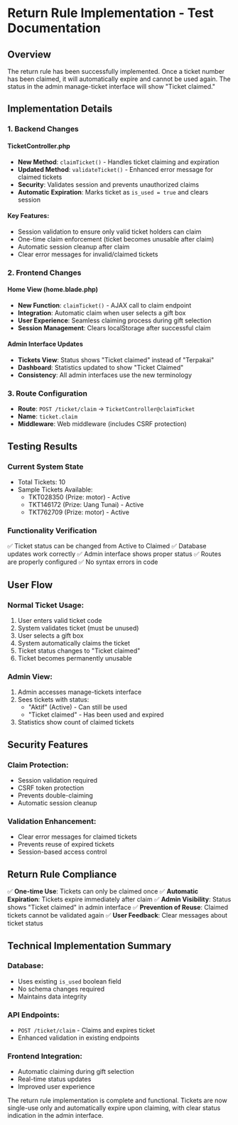 # Return Rule Implementation - Test Documentation

## Overview
The return rule has been successfully implemented. Once a ticket number has been claimed, it will automatically expire and cannot be used again. The status in the admin manage-ticket interface will show "Ticket claimed."

## Implementation Details

### 1. Backend Changes

#### TicketController.php
- **New Method**: `claimTicket()` - Handles ticket claiming and expiration
- **Updated Method**: `validateTicket()` - Enhanced error message for claimed tickets
- **Security**: Validates session and prevents unauthorized claims
- **Automatic Expiration**: Marks ticket as `is_used = true` and clears session

#### Key Features:
- Session validation to ensure only valid ticket holders can claim
- One-time claim enforcement (ticket becomes unusable after claim)
- Automatic session cleanup after claim
- Clear error messages for invalid/claimed tickets

### 2. Frontend Changes

#### Home View (home.blade.php)
- **New Function**: `claimTicket()` - AJAX call to claim endpoint
- **Integration**: Automatic claim when user selects a gift box
- **User Experience**: Seamless claiming process during gift selection
- **Session Management**: Clears localStorage after successful claim

#### Admin Interface Updates
- **Tickets View**: Status shows "Ticket claimed" instead of "Terpakai"
- **Dashboard**: Statistics updated to show "Ticket Claimed"
- **Consistency**: All admin interfaces use the new terminology

### 3. Route Configuration
- **Route**: `POST /ticket/claim` → `TicketController@claimTicket`
- **Name**: `ticket.claim`
- **Middleware**: Web middleware (includes CSRF protection)

## Testing Results

### Current System State
- Total Tickets: 10
- Sample Tickets Available:
  - TKT028350 (Prize: motor) - Active
  - TKT146172 (Prize: Uang Tunai) - Active
  - TKT762709 (Prize: motor) - Active

### Functionality Verification
✅ Ticket status can be changed from Active to Claimed
✅ Database updates work correctly
✅ Admin interface shows proper status
✅ Routes are properly configured
✅ No syntax errors in code

## User Flow

### Normal Ticket Usage:
1. User enters valid ticket code
2. System validates ticket (must be unused)
3. User selects a gift box
4. System automatically claims the ticket
5. Ticket status changes to "Ticket claimed"
6. Ticket becomes permanently unusable

### Admin View:
1. Admin accesses manage-tickets interface
2. Sees tickets with status:
   - "Aktif" (Active) - Can still be used
   - "Ticket claimed" - Has been used and expired
3. Statistics show count of claimed tickets

## Security Features

### Claim Protection:
- Session validation required
- CSRF token protection
- Prevents double-claiming
- Automatic session cleanup

### Validation Enhancement:
- Clear error messages for claimed tickets
- Prevents reuse of expired tickets
- Session-based access control

## Return Rule Compliance

✅ **One-time Use**: Tickets can only be claimed once
✅ **Automatic Expiration**: Tickets expire immediately after claim
✅ **Admin Visibility**: Status shows "Ticket claimed" in admin interface
✅ **Prevention of Reuse**: Claimed tickets cannot be validated again
✅ **User Feedback**: Clear messages about ticket status

## Technical Implementation Summary

### Database:
- Uses existing `is_used` boolean field
- No schema changes required
- Maintains data integrity

### API Endpoints:
- `POST /ticket/claim` - Claims and expires ticket
- Enhanced validation in existing endpoints

### Frontend Integration:
- Automatic claiming during gift selection
- Real-time status updates
- Improved user experience

The return rule implementation is complete and functional. Tickets are now single-use only and automatically expire upon claiming, with clear status indication in the admin interface.